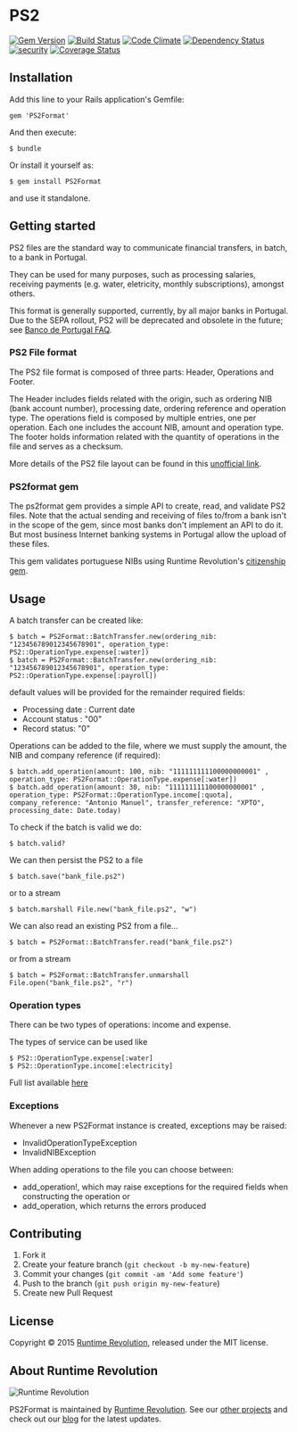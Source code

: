 # PS2

[![Gem Version](https://badge.fury.io/rb/ps2_format.svg)](http://badge.fury.io/rb/ps2_format)
[![Build Status](https://travis-ci.org/runtimerevolution/ps2_format.svg?branch=master)](https://travis-ci.org/runtimerevolution/ps2_format)
[![Code Climate](https://codeclimate.com/github/runtimerevolution/ps2_format/badges/gpa.svg)](https://codeclimate.com/github/runtimerevolution/ps2_format)
[![Dependency Status](https://gemnasium.com/runtimerevolution/ps2_format.svg)](https://gemnasium.com/runtimerevolution/ps2_format)
[![security](https://hakiri.io/github/runtimerevolution/ps2_format/master.svg)](https://hakiri.io/github/runtimerevolution/ps2_format/master)
[![Coverage Status](https://coveralls.io/repos/runtimerevolution/ps2_format/badge.svg)](https://coveralls.io/r/runtimerevolution/ps2_format)

## Installation

Add this line to your Rails application's Gemfile:

    gem 'PS2Format'

And then execute:

    $ bundle

Or install it yourself as:

    $ gem install PS2Format

and use it standalone.

## Getting started

PS2 files are the standard way to communicate financial transfers, in batch, to a bank in Portugal. 

They can be used for many purposes, such as processing salaries, receiving payments (e.g. water, eletricity, monthly subscriptions), amongst others.

This format is generally supported, currently, by all major banks in Portugal. Due to the SEPA rollout, PS2 will be deprecated and obsolete in the future; see [Banco de Portugal FAQ](http://www.bportugal.pt/pt-pt/pagamentos/sepa/perguntasfrequentes/genericas/Paginas/Genericas.aspx).


### PS2 File format

The PS2 file format is composed of three parts: Header, Operations and Footer.

The Header includes fields related with the origin, such as ordering NIB (bank account number), processing date, ordering reference and operation type.
The operations field is composed by multiple entries, one per operation. Each one includes the account NIB, amount and operation type.
The footer holds information related with the quantity of operations in the file and serves as a checksum.

More details of the PS2 file layout can be found in this [unofficial link](https://corp.millenniumbcp.pt/pt/private/Documents/Layout_PS2_3.pdf).

### PS2format gem

The ps2format gem provides a simple API to create, read, and validate PS2 files. Note that the actual sending and receiving of files to/from a bank isn't in the scope of the gem, since most banks don't implement an API to do it. But most business Internet banking systems in Portugal allow the upload of these files.

This gem validates portuguese NIBs using Runtime Revolution's [citizenship gem](http://github.com/runtimerevolution/citizenship).



## Usage

A batch transfer can be created like:

    $ batch = PS2Format::BatchTransfer.new(ordering_nib: "123456789012345678901", operation_type: PS2::OperationType.expense[:water])
    $ batch = PS2Format::BatchTransfer.new(ordering_nib: "123456789012345678901", operation_type: PS2::OperationType.expense[:payroll])

default values will be provided for the remainder required fields:

- Processing date : Current date
- Account status : "00"
- Record status: "0"


Operations can be added to the file, where we must supply the amount, the NIB and company reference (if required):

    $ batch.add_operation(amount: 100, nib: "111111111100000000001" , operation_type: PS2Format::OperationType.expense[:water])
    $ batch.add_operation(amount: 30, nib: "111111111100000000001" , operation_type: PS2Format::OperationType.income[:quota], company_reference: "Antonio Manuel", transfer_reference: "XPTO", processing_date: Date.today)

To check if the batch is valid we do:

    $ batch.valid?

We can then persist the PS2 to a file

    $ batch.save("bank_file.ps2")
or to a stream

    $ batch.marshall File.new("bank_file.ps2", "w")

We can also read an existing PS2 from a file...

    $ batch = PS2Format::BatchTransfer.read("bank_file.ps2")
or from a stream

    $ batch = PS2Format::BatchTransfer.unmarshall File.open("bank_file.ps2", "r")

### Operation types

There can be two types of operations: income and expense.

The types of service can be used like

    $ PS2::OperationType.expense[:water]
    $ PS2::OperationType.income[:electricity]
Full list available [here](https://github.com/runtimerevolution/ps2_format/lib/PS2/operation_type.rb)

### Exceptions

Whenever a new PS2Format instance is created, exceptions may be raised:

- InvalidOperationTypeException
- InvalidNIBException

When adding operations to the file you can choose between:

- add_operation!, which may raise exceptions for the required fields when constructing the operation or
- add_operation, which returns the errors produced



## Contributing

1. Fork it
2. Create your feature branch (`git checkout -b my-new-feature`)
3. Commit your changes (`git commit -am 'Add some feature'`)
4. Push to the branch (`git push origin my-new-feature`)
5. Create new Pull Request

## License
Copyright © 2015 [Runtime Revolution](http://www.runtime-revolution.com), released under the MIT license.

## About Runtime Revolution

![Runtime Revolution](http://webpublishing.s3.amazonaws.com/runtime_small_logo.png)

PS2Format is maintained by [Runtime Revolution](http://www.runtime-revolution.com).
See our [other projects](https://github.com/runtimerevolution/) and check out our [blog](http://www.runtime-revolution.com/runtime/blog) for the latest updates.